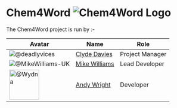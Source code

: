 # Chem4Word <img src="https://raw.githubusercontent.com/Chem4Word/Organsation/master/Images/C4W-Banner-329x57.png" alt="Chem4Word Logo"/>

The Chem4Word project is run by :-

|Avatar|Name|Role|
| --- | --- | --- |
|<img src="https://avatars2.githubusercontent.com/u/10074162?v=4&s=80" alt="@deadlyvices">|[Clyde Davies](https://github.com/deadlyvices "Clyde's profile")|Project Manager|
|<img src="https://avatars2.githubusercontent.com/u/13162784?v=4&s=80" alt="@MikeWilliams-UK">|[Mike Williams](https://github.com/MikeWilliams-UK "Mike's profile")|Lead Developer|
|<img src="https://avatars2.githubusercontent.com/u/3438413?v=4&s=80" alt="@Wydna" width=80 height=80>|[Andy Wright](https://github.com/Wydna "Andy's profile")|Developer|
